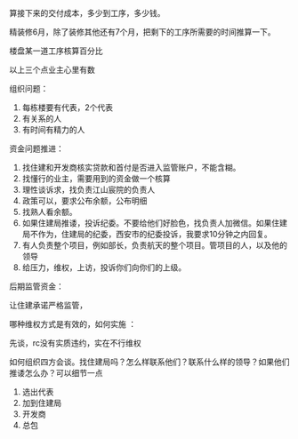 算接下来的交付成本，多少到工序，多少钱。

精装修6月，除了装修其他还有7个月，把剩下的工序所需要的时间推算一下。

楼盘某一道工序核算百分比

以上三个点业主心里有数



组织问题：

1. 每栋楼要有代表，2个代表
2. 有关系的人
3. 有时间有精力的人





资金问题推进：

1. 找住建和开发商核实贷款和首付是否进入监管账户，不能含糊。
2. 找懂行的业主，需要用到的资金做一个核算
3. 理性谈诉求，找负责江山宸院的负责人
4. 政策可以，要求公布余额，公布明细
5. 找熟人看余额。
6. 如果住建局推诿，投诉纪委。不要给他们好脸色，找负责人加微信。如果住建局不作为，住建局的纪委，西安市的纪委投诉，我要求10分钟之内回复。
7. 有人负责整个项目，例如部长，负责航天的整个项目。管项目的人，以及他的领导
8. 给压力，维权，上访，投诉你们向你们的上级。



后期监管资金：

让住建承诺严格监管，



哪种维权方式是有效的，如何实施 ：

先谈，rc没有实质违约，实在不行维权



如何组织四方会谈。找住建局吗？怎么样联系他们？联系什么样的领导？如果他们推诿怎么办？可以细节一点

1. 选出代表
2. 加到住建局
3. 开发商
4. 总包

